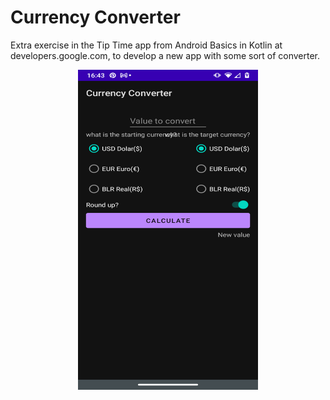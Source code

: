 # Currency Converter

Extra exercise in the Tip Time app from Android Basics in Kotlin at developers.google.com, to develop a new app with some sort of converter.

<center><img src="screenshot.png" height=512 width=288 /></center>
